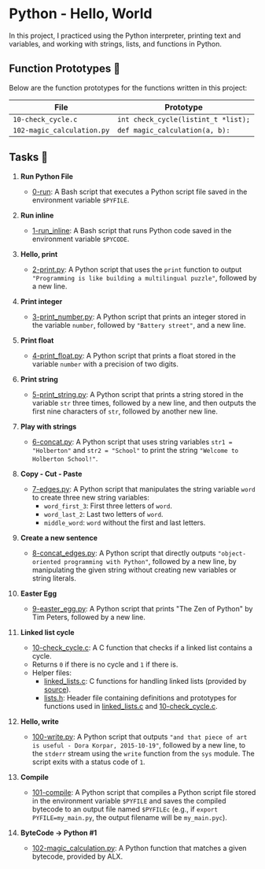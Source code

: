 # Python - Hello, World

In this project, I practiced using the Python interpreter, printing text
and variables, and working with strings, lists, and functions in Python.

## Function Prototypes :floppy_disk:

Below are the function prototypes for the functions written in this project:

| File                       | Prototype                             |
| -------------------------- | ------------------------------------- |
| `10-check_cycle.c`         | `int check_cycle(listint_t *list);`   |
| `102-magic_calculation.py` | `def magic_calculation(a, b):`        |

## Tasks :page_with_curl:

1. **Run Python File**
   - [0-run](./0-run): A Bash script that executes a Python script file saved in the environment variable `$PYFILE`.

2. **Run inline**
   - [1-run_inline](./1-run_inline): A Bash script that runs Python code saved in the environment variable `$PYCODE`.

3. **Hello, print**
   - [2-print.py](./2-print.py): A Python script that uses the `print` function to output `"Programming is like building a multilingual puzzle"`, followed by a new line.

4. **Print integer**
   - [3-print_number.py](./3-print_number.py): A Python script that prints an integer stored in the variable `number`, followed by `"Battery street"`, and a new line.

5. **Print float**
   - [4-print_float.py](./4-print_float.py): A Python script that prints a float stored in the variable `number` with a precision of two digits.

6. **Print string**
   - [5-print_string.py](./5-print_string.py): A Python script that prints a string stored in the variable `str` three times, followed by a new line, and then outputs the first nine characters of `str`, followed by another new line.

7. **Play with strings**
   - [6-concat.py](./6-concat.py): A Python script that uses string variables `str1 = "Holberton"` and `str2 = "School"` to print the string `"Welcome to Holberton School!"`.

8. **Copy - Cut - Paste**
   - [7-edges.py](./7-edges.py): A Python script that manipulates the string variable `word` to create three new string variables:
     - `word_first_3`: First three letters of `word`.
     - `word_last_2`: Last two letters of `word`.
     - `middle_word`: `word` without the first and last letters.

9. **Create a new sentence**
   - [8-concat_edges.py](./8-concat_edges.py): A Python script that directly outputs `"object-oriented programming with Python"`, followed by a new line, by manipulating the given string without creating new variables or string literals.

10. **Easter Egg**
    - [9-easter_egg.py](./9-easter_egg.py): A Python script that prints "The Zen of Python" by Tim Peters, followed by a new line.

11. **Linked list cycle**
    - [10-check_cycle.c](./10-check_cycle.c): A C function that checks if a linked list contains a cycle.
    - Returns `0` if there is no cycle and `1` if there is.
    - Helper files:
      - [linked_lists.c](./linked_lists.c): C functions for handling linked lists (provided by [source](https://github.com/holbertonschool/0x00.py/blob/master/linked_lists.c)).
      - [lists.h](./lists.h): Header file containing definitions and prototypes for functions used in [linked_lists.c](./linked_lists.c) and [10-check_cycle.c](./10-check_cycle.c).

12. **Hello, write**
    - [100-write.py](./100-write.py): A Python script that outputs `"and that piece of art is useful - Dora Korpar, 2015-10-19"`, followed by a new line, to the `stderr` stream using the `write` function from the `sys` module. The script exits with a status code of `1`.

13. **Compile**
    - [101-compile](./101-compile): A Python script that compiles a Python script file stored in the environment variable `$PYFILE` and saves the compiled bytecode to an output file named `$PYFILEc` (e.g., if `export PYFILE=my_main.py`, the output filename will be `my_main.pyc`).

14. **ByteCode -> Python #1**
    - [102-magic_calculation.py](./103-magic_calculation.py): A Python function that matches a given bytecode, provided by ALX.


